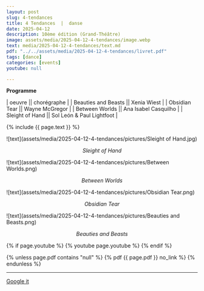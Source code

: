 ```yaml
---
layout: post
slug: 4-tendances
title: 4 Tendances  |  danse
date: 2025-04-12
description: 10ème édition (Grand-Théâtre)
image: assets/media/2025-04-12-4-tendances/image.webp
text: media/2025-04-12-4-tendances/text.md
pdf: "../../assets/media/2025-04-12-4-tendances/livret.pdf"
tags: [dance]
categories: [events]
youtube: null

---
```


**Programme** | oeuvre || chorégraphe || Beauties and Beasts || Xenia Wiest || Obsidian Tear || Wayne McGregor || Between Worlds || Ana Isabel Casquilho || Sleight of Hand || Sol León & Paul Lightfoot |

{% include  {{ page.text }} %}



![text](assets/media/2025-04-12-4-tendances/pictures/Sleight of Hand.jpg)

<div style="text-align: center;"><i>Sleight of Hand</i></div>


![text](assets/media/2025-04-12-4-tendances/pictures/Between Worlds.png)

<div style="text-align: center;"><i>Between Worlds</i></div>


![text](assets/media/2025-04-12-4-tendances/pictures/Obsidian Tear.png)

<div style="text-align: center;"><i>Obsidian Tear</i></div>


![text](assets/media/2025-04-12-4-tendances/pictures/Beauties and Beasts.png)

<div style="text-align: center;"><i>Beauties and Beasts</i></div>


{% if page.youtube %}
  {% youtube page.youtube %}
{% endif %}

{% unless page.pdf contains "null" %}
  {% pdf {{ page.pdf }} no_link %}
{% endunless %}

---

<div>
    <p style="text-align: left;"> <a href="https://www.google.com/search?q=4+Tendances+danse+10ème+édition+(Grand-Théâtre)+2025-04-12" target="_blank">Google it</a> </p>
</div>

